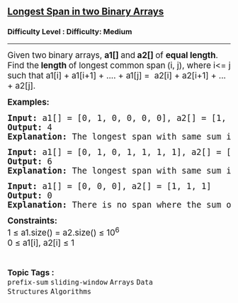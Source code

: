<h2><a href="https://www.geeksforgeeks.org/problems/longest-span-with-same-sum-in-two-binary-arrays5142/1?timeMachineDate=2025-06-07">Longest Span in two Binary Arrays</a></h2><h3>Difficulty Level : Difficulty: Medium</h3><hr><div class="problems_problem_content__Xm_eO"><p><span style="font-size: 14pt;">Given two<strong> </strong>binary arrays, <strong>a1[] </strong>and<strong> a2[] </strong>of <strong>equal length</strong>. Find the<strong> length </strong>of longest common span<strong> </strong>(i, j), where i&lt;= j such that a1[i] + a1[i+1] + .... + a1[j] =&nbsp; a2[i] + a2[i+1] + ... + a2[j].</span></p>
<p><span style="font-size: 14pt;"><strong>Examples:</strong></span></p>
<pre><span style="font-size: 14pt;"><strong>Input: </strong>a1[] = [0, 1, 0, 0, 0, 0], a2[] = [1, 0, 1, 0, 0, 1]
<strong>Output:</strong> 4
<strong>Explanation:</strong> The longest span with same sum is from index 1 to 4 (0-based indexing).
</span></pre>
<pre><span style="font-size: 14pt;"><strong>Input: </strong>a1[] = [0, 1, 0, 1, 1, 1, 1], a2[] = [1, 1, 1, 1, 1, 0, 1]
<strong>Output:</strong> 6<br><strong>Explanation:</strong> The longest span with same sum is from index 1 to 6 (0-based indexing).<br></span></pre>
<pre><span style="font-size: 14pt;"><strong>Input: </strong>a1[] = [0, 0, 0], a2[] = [1, 1, 1]
<strong>Output:</strong> 0
<strong>Explanation:</strong> There is no span where the sum of the elements in a1[] and a2[] is equal.</span></pre>
<p><span style="font-size: 14pt;"><strong>Constraints:</strong><br>1 ≤ a1.size() = a2.size() ≤ 10<sup>6</sup><br>0 ≤ a1[i], a2[i] ≤ 1</span></p></div><br><p><span style=font-size:18px><strong>Topic Tags : </strong><br><code>prefix-sum</code>&nbsp;<code>sliding-window</code>&nbsp;<code>Arrays</code>&nbsp;<code>Data Structures</code>&nbsp;<code>Algorithms</code>&nbsp;